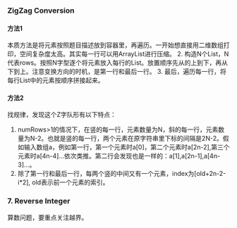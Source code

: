 ### ZigZag Conversion
#### 方法1
本质方法是将元素按照题目描述放到容器里，再遍历。一开始想直接用二维数组打印，空间复杂度太高。其实每一行可以用ArrayList进行压缩。
2. 构造N个List，N代表rows。按照N字型逐个将元素放入每行的List。放置顺序先从的上到下，再从下到上。注意变换方向的时机，是第一行和最后一行。
3. 最后，遍历每一行，将每行List中的元素按顺序拼接起来。

#### 方法2
找规律，发现这个Z字队形有以下特点：
1. numRows>1的情况下，在竖的每一行，元素数量为N，斜的每一行，元素数量为N-2。也就是竖的每一行，两个元素在原字符串里下标的间隔是2N-2。假如输入数组a，例如第一行，第一个元素时a[0]，第二个元素时a[2n-2],第三个元素时a[4n-4]...依次类推。第二行会发现也是一样的：a[1],a[2n-1],a[4n-3]...。
2. 除了第一行和最后一行，每两个竖的中间又有一个元素，index为[old+2n-2-i*2], old表示前一个元素的索引。


### 7. Reverse Integer
算数问题，要重点关注越界。


